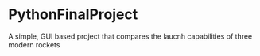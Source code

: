 # PythonFinalProject
A simple, GUI based project that compares the laucnh capabilities of three modern rockets
